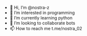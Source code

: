 - 👋 Hi, I’m @nostra-z
- 👀 I’m interested in programming 
- 🌱 I’m currently learning python
- 💞️ I’m looking to collaborate bots
- 📫 How to reach me  t.me/nostra_02 

<!---
nostra-z/nostra-z is a ✨ special ✨ repository because its `README.md` (this file) appears on your GitHub profile.
You can click the Preview link to take a look at your changes.
--->
